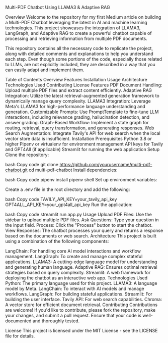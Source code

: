 Multi-PDF Chatbot Using LLAMA3 & Adaptive RAG

Overview
Welcome to the repository for my first Medium article on building a Multi-PDF Chatbot leveraging the latest in AI and machine learning technologies. This project showcases the integration of LLAMA3, LangGraph, and Adaptive RAG to create a powerful chatbot capable of processing and retrieving information from multiple PDF documents.

This repository contains all the necessary code to replicate the project, along with detailed comments and explanations to help you understand each step. Even though some portions of the code, especially those related to LLMs, are not explicitly included, they are described in a way that you can easily adapt and implement them.

Table of Contents
Overview
Features
Installation
Usage
Architecture
Technologies Used
Contributing
License
Features
PDF Document Handling: Upload multiple PDF files and extract content efficiently.
Adaptive RAG Integration: Utilize the latest retrieval-augmented generation framework to dynamically manage query complexity.
LLAMA3 Integration: Leverage Meta's LLAMA3 for high-performance language understanding and generation.
Customizable Prompts: Use PromptTemplate to fine-tune LLM interactions, including relevance grading, hallucination detection, and answer grading.
Graph-Based Workflow: Implement a state graph for routing, retrieval, query transformation, and generating responses.
Web Search Augmentation: Integrate Tavily's API for web search when the local vector store data is insufficient.
Installation
Prerequisites
Python 3.8 or higher
Pipenv or virtualenv for environment management
API keys for Tavily and GPT4All (if applicable)
Streamlit for running the web application
Setup
Clone the repository:

bash
Copy code
git clone https://github.com/yourusername/multi-pdf-chatbot.git
cd multi-pdf-chatbot
Install dependencies:

bash
Copy code
pipenv install
pipenv shell
Set up environment variables:

Create a .env file in the root directory and add the following:

bash
Copy code
TAVILY_API_KEY=your_tavily_api_key
GPT4ALL_API_KEY=your_gpt4all_api_key
Run the application:

bash
Copy code
streamlit run app.py
Usage
Upload PDF Files: Use the sidebar to upload multiple PDF files.
Ask Questions: Type your question in the input field.
Process: Click the "Process" button to start the chatbot.
View Responses: The chatbot processes your query and returns a response based on the documents or web search.
Architecture
This project is built using a combination of the following components:

LangChain: For handling core AI model interactions and workflow management.
LangGraph: To create and manage complex stateful applications.
LLAMA3: A cutting-edge language model for understanding and generating human language.
Adaptive RAG: Ensures optimal retrieval strategies based on query complexity.
Streamlit: A web framework for deploying the chatbot as an interactive web app.
Technologies Used
Python: The primary language used for this project.
LLAMA3: A language model by Meta.
LangChain: To interact with AI models and manage workflows.
LangGraph: For building stateful applications.
Streamlit: For building the user interface.
Tavily API: For web search capabilities.
Chroma: A vector store for efficient document retrieval.
Contributing
Contributions are welcome! If you'd like to contribute, please fork the repository, make your changes, and submit a pull request. Ensure that your code is well-documented and thoroughly tested.

License
This project is licensed under the MIT License - see the LICENSE file for details.
